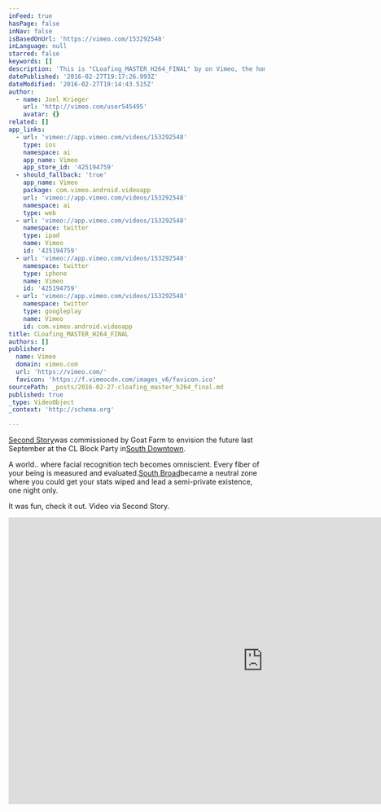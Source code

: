```yaml
---
inFeed: true
hasPage: false
inNav: false
isBasedOnUrl: 'https://vimeo.com/153292548'
inLanguage: null
starred: false
keywords: []
description: 'This is "CLoafing_MASTER_H264_FINAL" by on Vimeo, the home for high quality videos and the people who love them.'
datePublished: '2016-02-27T19:17:26.993Z'
dateModified: '2016-02-27T19:14:43.515Z'
author:
  - name: Joel Krieger
    url: 'http://vimeo.com/user545495'
    avatar: {}
related: []
app_links:
  - url: 'vimeo://app.vimeo.com/videos/153292548'
    type: ios
    namespace: ai
    app_name: Vimeo
    app_store_id: '425194759'
  - should_fallback: 'true'
    app_name: Vimeo
    package: com.vimeo.android.videoapp
    url: 'vimeo://app.vimeo.com/videos/153292548'
    namespace: ai
    type: web
  - url: 'vimeo://app.vimeo.com/videos/153292548'
    namespace: twitter
    type: ipad
    name: Vimeo
    id: '425194759'
  - url: 'vimeo://app.vimeo.com/videos/153292548'
    namespace: twitter
    type: iphone
    name: Vimeo
    id: '425194759'
  - url: 'vimeo://app.vimeo.com/videos/153292548'
    namespace: twitter
    type: googleplay
    name: Vimeo
    id: com.vimeo.android.videoapp
title: CLoafing_MASTER_H264_FINAL
authors: []
publisher:
  name: Vimeo
  domain: vimeo.com
  url: 'https://vimeo.com/'
  favicon: 'https://f.vimeocdn.com/images_v6/favicon.ico'
sourcePath: _posts/2016-02-27-cloafing_master_h264_final.md
published: true
_type: VideoObject
_context: 'http://schema.org'

---
```

[Second Story][0]was commissioned by Goat Farm to envision the future last September at the CL Block Party in[South Downtown][1].

A world.. where facial recognition tech becomes omniscient. Every fiber of your being is measured and evaluated.[South Broad][2]became a neutral zone where you could get your stats wiped and lead a semi-private existence, one night only.

It was fun, check it out. Video via Second Story.

<iframe src="https://cdn.embedly.com/widgets/media.html?src=https%3A%2F%2Fplayer.vimeo.com%2Fvideo%2F153292548&amp;url=https%3A%2F%2Fvimeo.com%2F153292548&amp;image=http%3A%2F%2Fi.vimeocdn.com%2Fvideo%2F553536138_1280.jpg&amp;key=b7d04c9b404c499eba89ee7072e1c4f7&amp;type=text%2Fhtml&amp;schema=vimeo" width="1000" height="563" scrolling="no" frameborder="0" allowfullscreen="allowfullscreen" style=""></iframe>



[0]: https://www.facebook.com/secondstorystudio/
[1]: https://www.facebook.com/southdowntown/
[2]: https://www.facebook.com/SouthBroadATL/